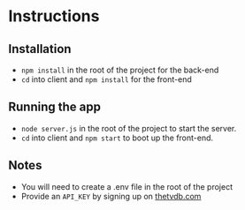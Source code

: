 # Instructions

## Installation

- `npm install` in the root of the project for the back-end
- `cd` into client and `npm install` for the front-end

## Running the app

- `node server.js` in the root of the project to start the server.
- `cd` into client and `npm start` to boot up the front-end.

## Notes

- You will need to create a .env file in the root of the project
- Provide an `API_KEY` by signing up on [thetvdb.com](https://www.thetvdb.com/)
